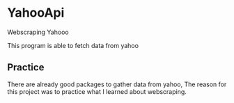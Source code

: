 # YahooApi
Webscraping Yahooo

This program is able to fetch data from yahoo

## Practice

There are already good packages to gather data from yahoo, The reason for this project was to practice what I learned about webscraping.

